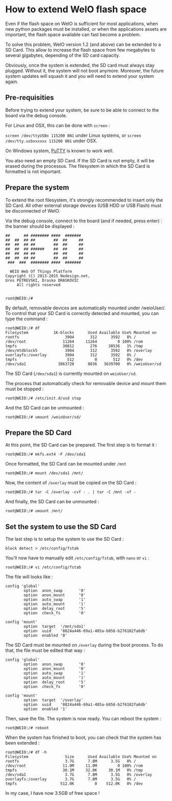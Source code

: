 # How to extend WeIO flash space

Even if the flash space on WeIO is sufficient for most applications, when new python packages must be installed, or when the applications assets are important, the flash space available can fast become a problem.

To solve this problem, WeIO version 1.2 (and above) can be extended to a SD Card. This allow to increase the flash space from few megabytes to several gigabytes, depending of the SD card capacity.

Obviously, once the system is extended, the SD card must always stay plugged. Without it, the system will not boot anymore. Moreover, the future system updates will squash it and you will need to extend your system again.

## Pre-requisities

Before trying to extend your system, be sure to be able to connect to the board via the debug console. 

For Linux and OSX, this can be done with ```screen``` :

````screen /dev/ttyUSBx 115200 8N1```` under Linux systems, or ````screen /dev/tty.usbxxxxxx 115200 8N1```` under OSX.

On Windows system, [PuTTY](http://www.putty.org/) is known to work well. 

You also need an empty SD Card. If the SD Card is not empty, it will be erased during the processus. The filesystem in which the SD Card is formatted is not important.

## Prepare the system

To extend the root filesystem, it's strongly recommended to insert only the SD Card. All other external storage devices (USB HDD or USB Flash) must be disconnected of WeIO.

Via the debug console, connect to the board (and if needed, press enter) : the banner should be displayed :

```
##      ## ######## ####  #######  
##  ##  ## ##        ##  ##     ## 
##  ##  ## ##        ##  ##     ## 
##  ##  ## ######    ##  ##     ## 
##  ##  ## ##        ##  ##     ## 
##  ##  ## ##        ##  ##     ## 
 ###  ###  ######## ####  #######

  WEIO Web Of Things Platform
Copyright (C) 2013-2015 Nodesign.net,
Uros PETREVSKI, Drasko DRASKOVIC
     All rights reserved


root@WEIO:/# 
```

By default, removable devices are automatically mounted under /weioUser/. To control that your SD Card is correctly detected and mounted, you can type the command :

```
root@WEIO:/# df
Filesystem           1K-blocks      Used Available Use% Mounted on
rootfs                    3904       312      3592   8% /
/dev/root                11264     11264         0 100% /rom
tmpfs                    30812       276     30536   1% /tmp
/dev/mtdblock5            3904       312      3592   8% /overlay
overlayfs:/overlay        3904       312      3592   8% /
tmpfs                      512         0       512   0% /dev
/dev/sda1              3863720      8036   3639700   0% /weioUser/sd
```

The SD Card (```/dev/sda1```) is currently mounted on ```weioUser/sd```. 

The process that automatically check for removable device and mount them must be stopped :

```
root@WEIO:/# /etc/init.d/usd stop
```

And the SD Card can be unmounted :

```
root@WEIO:/# umount /weioUser/sd/
```

## Prepare the SD Card
At this point, the SD Card can be prepared. The first step is to format it :

```
root@WEIO:/# mkfs.ext4 -F /dev/sda1 
```

Once formatted, the SD Card can be mounted under ```/mnt```

```
root@WEIO:/# mount /dev/sda1 /mnt/
```

Now, the content of ```/overlay``` must be copied on the SD Card :

```
root@WEIO:/# tar -C /overlay -cvf - . | tar -C /mnt -xf -
```

And finally, the SD Card can be unmounted :

```
root@WEIO:/# umount /mnt/
```

## Set the system to use the SD Card
The last step is to setup the system to use the SD Card :

```
block detect > /etc/config/fstab
```

You'll now have to manually edit ```/etc/config/fstab```, with ```nano``` or ```vi``` :

```
root@WEIO:/# vi /etc/config/fstab
```

The file will looks like :

```
config 'global'
        option  anon_swap       '0'
        option  anon_mount      '0'
        option  auto_swap       '1'
        option  auto_mount      '1'
        option  delay_root      '5'
        option  check_fs        '0'

config 'mount'
        option  target  '/mnt/sda1'
        option  uuid    '0824a446-69a1-405a-b856-b276102fa6db'
        option  enabled '0'
```

The SD Card must be mounted on ```/overlay``` during the boot process. To do that, the file must be edited that way :

```
config 'global'
        option  anon_swap       '0'
        option  anon_mount      '0'
        option  auto_swap       '1'
        option  auto_mount      '1'
        option  delay_root      '5'
        option  check_fs        '0'

config 'mount'
        option  target  '/overlay'
        option  uuid    '0824a446-69a1-405a-b856-b276102fa6db'
        option  enabled '1'
```

Then, save the file. The system is now ready. You can reboot the system :

```
root@WEIO:/# reboot 
```

When the system has finished to boot, you can check that the system has been extended :

```
root@WEIO:/# df -h
Filesystem                Size      Used Available Use% Mounted on
rootfs                    3.7G      7.8M      3.5G   0% /
/dev/root                11.0M     11.0M         0 100% /rom
tmpfs                    30.1M     32.0K     30.1M   0% /tmp
/dev/sda1                 3.7G      7.8M      3.5G   0% /overlay
overlayfs:/overlay        3.7G      7.8M      3.5G   0% /
tmpfs                   512.0K         0    512.0K   0% /dev
```

In my case, I have now 3.5GB of free space !